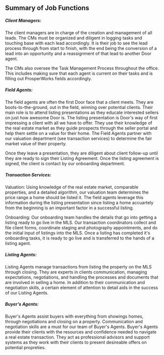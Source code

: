 ## Summary of Job Functions

##### Client Managers:

The client managers are in charge of the creation and management of all leads. The CMs must be organized and diligent in logging tasks and touching base with each lead accordingly. It is their job to see the lead process through from start to finish, with the end being the conversion of a lead into an opportunity and a reassignment of that lead to another Door agent.

The CMs also oversee the Task Management Process throughout the office. This includes making sure that each agent is current on their tasks and is filling out ProsperWorks fields accordingly.

##### Field Agents:

The field agents are often the first Door face that a client meets. They are boots-to-the-ground, out in the field, winning over potential clients. Their main role is to attend listing presentations as they educate interested sellers on just how awesome Door is. The listing presentation is Door's way of first impressing a client with all we have to offer. They use their knowledge of the real estate market as they guide prospects through the seller portal and help them settle on a value for their home. The Field Agents partner with our valuation department \(see transaction services\) to determine the fair market value of their property.

Once they leave a presentation, they are diligent about client follow-up until they are ready to sign their Listing Agreement. Once the listing agreement is signed, the client is contact by our onboarding department.

##### Transaction Services:

Valuation: Using knowledge of the real estate market, comparable properties, and a detailed algorithm, our valuation team determines the price range a home should be listed it. The field agents leverage this information during the listing presentation since listing a home accuartely from the beginning is an important factor in a successful listing.

Onboarding: Our onboarding team handles the details that go into getting a listing ready to go live in the MLS. Our transaction coordinators collect and file client forms, coordinate staging and photography appointments, and do the initial input of listings into the MLS. Once a listing has completed it's onboarding tasks, it is ready to go live and is transferred to the hands of a listing agent.

##### Listing Agents:

Listing Agents manage transactions from listing the property on the MLS through closing. They are experts in clients communication, managing expectations, negotiations, and handling the processes and documents that are involved in selling a home. In addition to their communication and negotiation skills, a certain element of attention to detail aids in the success of our Listing Agents. 

##### Buyer's Agents:

Buyer's Agents assist buyers with everything from showings homes, through negotiations and closing on a property. Communication and negotiation skills are a must for our team of Buyer's Agents. Buyer's Agents provide their clients with the resources and confidence needed to navigate a real estate transaction. They act as professional advisors and support systems as they work with their clients to present desireable offers on potential propreties. 

